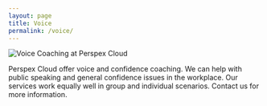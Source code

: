 ```yaml
---
layout: page
title: Voice
permalink: /voice/
---
```


![Voice Coaching at Perspex Cloud](../img/59082898-E004-41C2-9D93-627C210C793C.jpeg "Voice Coaching at Perspex Cloud")

Perspex Cloud offer voice and confidence coaching. 
We can help with public speaking and general confidence issues in the workplace.
Our services work equally well in group and individual scenarios.
Contact us for more information.
